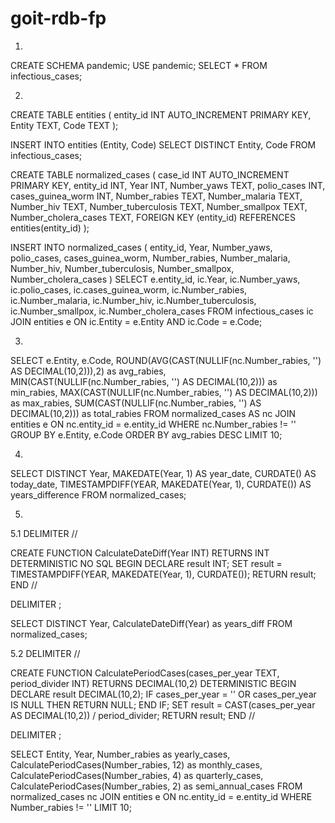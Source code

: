 # goit-rdb-fp
1)
CREATE SCHEMA pandemic;
USE pandemic;
SELECT * FROM infectious_cases;

2)
CREATE TABLE entities (
    entity_id INT AUTO_INCREMENT PRIMARY KEY,
    Entity TEXT,
    Code TEXT
);

INSERT INTO entities (Entity, Code)
SELECT DISTINCT Entity, Code 
FROM infectious_cases;

CREATE TABLE normalized_cases (
    case_id INT AUTO_INCREMENT PRIMARY KEY,
    entity_id INT,
    Year INT,
    Number_yaws TEXT,
    polio_cases INT,
    cases_guinea_worm INT,
    Number_rabies TEXT,
    Number_malaria TEXT,
    Number_hiv TEXT,
    Number_tuberculosis TEXT,
    Number_smallpox TEXT,
    Number_cholera_cases TEXT,
    FOREIGN KEY (entity_id) REFERENCES entities(entity_id)
);

INSERT INTO normalized_cases (
    entity_id, Year, Number_yaws, polio_cases, cases_guinea_worm,
    Number_rabies, Number_malaria, Number_hiv, Number_tuberculosis,
    Number_smallpox, Number_cholera_cases
)
SELECT 
    e.entity_id, ic.Year,
    ic.Number_yaws, ic.polio_cases,
    ic.cases_guinea_worm, ic.Number_rabies,
    ic.Number_malaria, ic.Number_hiv,
    ic.Number_tuberculosis, ic.Number_smallpox,
    ic.Number_cholera_cases
FROM infectious_cases ic
JOIN entities e ON ic.Entity = e.Entity AND ic.Code = e.Code;

3)
SELECT 
    e.Entity,
    e.Code,
    ROUND(AVG(CAST(NULLIF(nc.Number_rabies, '') AS DECIMAL(10,2))),2) as avg_rabies,
    MIN(CAST(NULLIF(nc.Number_rabies, '') AS DECIMAL(10,2))) as min_rabies,
    MAX(CAST(NULLIF(nc.Number_rabies, '') AS DECIMAL(10,2))) as max_rabies,
    SUM(CAST(NULLIF(nc.Number_rabies, '') AS DECIMAL(10,2))) as total_rabies
FROM normalized_cases AS nc
JOIN entities e ON nc.entity_id = e.entity_id
WHERE nc.Number_rabies != ''
GROUP BY e.Entity, e.Code
ORDER BY avg_rabies DESC
LIMIT 10;

4)
SELECT 
    DISTINCT Year,
    MAKEDATE(Year, 1) AS year_date,
    CURDATE() AS today_date,
    TIMESTAMPDIFF(YEAR, MAKEDATE(Year, 1), CURDATE()) AS years_difference
FROM normalized_cases;

5)
5.1
DELIMITER //

CREATE FUNCTION CalculateDateDiff(Year INT)
RETURNS INT
DETERMINISTIC 
NO SQL
BEGIN
	DECLARE result INT;
    SET result = TIMESTAMPDIFF(YEAR, MAKEDATE(Year, 1), CURDATE());
    RETURN result;
END //

DELIMITER ;

SELECT DISTINCT Year, CalculateDateDiff(Year) as years_diff
FROM normalized_cases;

5.2
DELIMITER //

CREATE FUNCTION CalculatePeriodCases(cases_per_year TEXT, period_divider INT)
RETURNS DECIMAL(10,2)
DETERMINISTIC
BEGIN
    DECLARE result DECIMAL(10,2);
    IF cases_per_year = '' OR cases_per_year IS NULL THEN
        RETURN NULL;
    END IF;
    SET result = CAST(cases_per_year AS DECIMAL(10,2)) / period_divider;
    RETURN result;
END //

DELIMITER ;

SELECT 
    Entity,
    Year,
    Number_rabies as yearly_cases,
    CalculatePeriodCases(Number_rabies, 12) as monthly_cases,
    CalculatePeriodCases(Number_rabies, 4) as quarterly_cases,
    CalculatePeriodCases(Number_rabies, 2) as semi_annual_cases
FROM normalized_cases nc
JOIN entities e ON nc.entity_id = e.entity_id
WHERE Number_rabies != ''
LIMIT 10;



 
